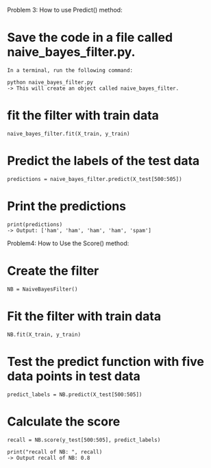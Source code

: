 Problem 3: How to use Predict() method:

# Save the code in a file called naive_bayes_filter.py.
    In a terminal, run the following command:

    python naive_bayes_filter.py
    -> This will create an object called naive_bayes_filter.

# fit the filter with train data
    naive_bayes_filter.fit(X_train, y_train)

# Predict the labels of the test data
    predictions = naive_bayes_filter.predict(X_test[500:505])

# Print the predictions
    print(predictions)
    -> Output: ['ham', 'ham', 'ham', 'ham', 'spam']
    
Problem4: How to Use the Score() method:

# Create the filter
    NB = NaiveBayesFilter()

# Fit the filter with train data
    NB.fit(X_train, y_train)

# Test the predict function with five data points in test data
    predict_labels = NB.predict(X_test[500:505])

# Calculate the score
    recall = NB.score(y_test[500:505], predict_labels)

    print("recall of NB: ", recall)
    -> Output recall of NB: 0.8
